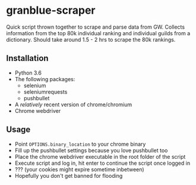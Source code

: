 # granblue-scraper

Quick script thrown together to scrape and parse data from GW. Collects information from the top 80k individual ranking and individual guilds from a dictionary. Should take around 1.5 - 2 hrs to scrape the 80k rankings.

## Installation

* Python 3.6
* The following packages:
  * selenium
  * seleniumrequests
  * pushbullet
* A *relatively* recent version of chrome/chromium
* Chrome webdriver

## Usage

* Point `OPTIONS.binary_location` to your chrome binary
* Fill up the pushbullet settings because you love pushbullet too
* Place the chrome webdriver executable in the root folder of the script
* Execute script and log in, hit enter to continue the script once logged in
* ??? (your cookies might expire sometime inbetween)
* Hopefully you don't get banned for flooding
